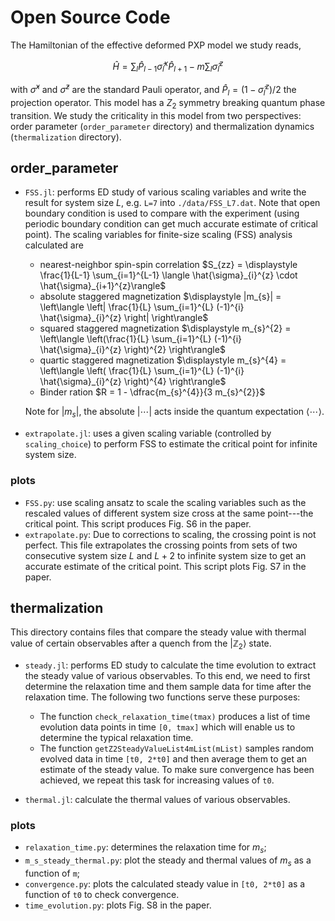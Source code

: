 # Open Source Code
<!-- # Open Source Code for arXiv: -->

The Hamiltonian of the effective deformed PXP model we study reads,

$$
\hat{H} = \sum_{l} \hat{P}_{l-1} \hat{\sigma}_{l}^{x} \hat{P}_{l+1}-m \sum_{l} \hat{\sigma}_{l}^{z}
$$

with $\hat{\sigma}^x$ and $\hat{\sigma}^z$ are the standard Pauli operator, and
$\hat{P}_l = (1 - \hat{\sigma}_l^z)/2$ the projection operator.  This model has
a $Z_2$ symmetry breaking quantum phase transition. We study the criticality in
this model from two perspectives: order parameter (`order_parameter` directory)
and thermalization dynamics (`thermalization` directory).




## order_parameter

* `FSS.jl`: performs ED study of various scaling variables and write the result
  for system size $L$, e.g. `L=7` into `./data/FSS_L7.dat`. Note that open
  boundary condition is used to compare with the experiment (using periodic
  boundary condition can get much accurate estimate of critical point). The
  scaling variables for finite-size scaling (FSS) analysis calculated are

    * nearest-neighbor spin-spin correlation $S_{zz} = \displaystyle \frac{1}{L-1}
      \sum_{i=1}^{L-1} \langle \hat{\sigma}_{i}^{z} \cdot
      \hat{\sigma}_{i+1}^{z}\rangle$
    * absolute staggered magnetization $\displaystyle |m_{s}| =  \left\langle
      \left| \frac{1}{L} \sum_{i=1}^{L} (-1)^{i} \hat{\sigma}_{i}^{z} \right| \right\rangle$
    * squared staggered magnetization $\displaystyle m_{s}^{2} =  \left\langle
      \left(\frac{1}{L} \sum_{i=1}^{L} (-1)^{i} \hat{\sigma}_{i}^{z} \right)^{2}
      \right\rangle$
    * quartic staggered magnetization $\displaystyle m_{s}^{4} =  \left\langle
      \left( \frac{1}{L} \sum_{i=1}^{L} (-1)^{i} \hat{\sigma}_{i}^{z} \right)^{4}
      \right\rangle$
    * Binder ration $R = 1 - \dfrac{m_{s}^{4}}{3 m_{s}^{2}}$

  Note for $|m_s|$, the absolute $|\cdots|$ acts inside the quantum expectation
  $\langle \cdots \rangle$.

* `extrapolate.jl`: uses a given scaling variable (controlled by `scaling_choice`)
to perform FSS to estimate the critical point for infinite system size.

### plots
* `FSS.py`: use scaling ansatz to scale the scaling variables such as
  the rescaled values of different system size cross at the same point---the
  critical point. This script produces Fig. S6 in the paper.
* `extrapolate.py`: Due to corrections to scaling, the crossing
  point is not perfect. This file extrapolates the crossing points from sets of two
  consecutive system size $L$ and $L+2$ to infinite system size to get an
  accurate estimate of the critical point. This script plots Fig. S7 in the paper.

## thermalization
This directory contains files that compare the steady value with thermal value
of certain observables after a quench from the $| \mathbb{Z}_2 \rangle$ state.

* `steady.jl`: performs ED study to calculate the time evolution to extract the
  steady value of various observables.  To this end, we need to first determine
  the relaxation time and them sample data for time after the relaxation
  time. The following two functions serve these purposes:
  - The function `check_relaxation_time(tmax)` produces a list of time
  evolution data points in time `[0, tmax]` which will enable us to determine
  the typical relaxation time.
  - The function `getZ2SteadyValueList4mList(mList)` samples random evolved
  data in time `[t0, 2*t0]` and then average them to get an estimate of the
  steady value. To make sure convergence has been achieved, we repeat this task
  for increasing values of `t0`.

* `thermal.jl`: calculate the thermal values of various observables.

### plots

* `relaxation_time.py`: determines the relaxation time for $m_s$;
* `m_s_steady_thermal.py`: plot the steady and thermal values of $m_s$
   as a function of `m`;
* `convergence.py`: plots the calculated steady value in `[t0, 2*t0]` as a
  function of `t0` to check convergence.
* `time_evolution.py`: plots Fig. S8 in the paper.

